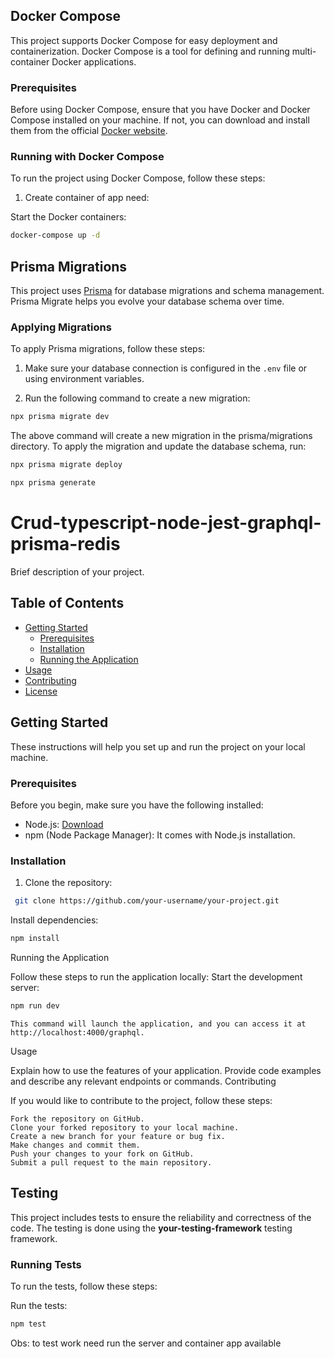 ## Docker Compose

This project supports Docker Compose for easy deployment and containerization. Docker Compose is a tool for defining and running multi-container Docker applications.

### Prerequisites

Before using Docker Compose, ensure that you have Docker and Docker Compose installed on your machine. If not, you can download and install them from the official [Docker website](https://www.docker.com/get-started).

### Running with Docker Compose

To run the project using Docker Compose, follow these steps:

1. Create container of app need:

Start the Docker containers:

```sh
docker-compose up -d
```

## Prisma Migrations

This project uses [Prisma](https://www.prisma.io/) for database migrations and schema management. Prisma Migrate helps you evolve your database schema over time.

### Applying Migrations

To apply Prisma migrations, follow these steps:

1. Make sure your database connection is configured in the `.env` file or using environment variables.

2. Run the following command to create a new migration:

```sh
npx prisma migrate dev 
```

The above command will create a new migration in the prisma/migrations directory. To apply the migration and update the database schema, run:

```sh
npx prisma migrate deploy
```

```sh
npx prisma generate
```

# Crud-typescript-node-jest-graphql-prisma-redis 

Brief description of your project.

## Table of Contents

- [Getting Started](#getting-started)
  - [Prerequisites](#prerequisites)
  - [Installation](#installation)
  - [Running the Application](#running-the-application)
- [Usage](#usage)
- [Contributing](#contributing)
- [License](#license)

## Getting Started

These instructions will help you set up and run the project on your local machine.

### Prerequisites

Before you begin, make sure you have the following installed:

- Node.js: [Download](https://nodejs.org/)
- npm (Node Package Manager): It comes with Node.js installation.

### Installation

1. Clone the repository:

```sh
 git clone https://github.com/your-username/your-project.git
```

Install dependencies:

```sh
npm install
```

Running the Application

Follow these steps to run the application locally:
Start the development server:

```sh
npm run dev
```

    This command will launch the application, and you can access it at http://localhost:4000/graphql.

Usage

Explain how to use the features of your application. Provide code examples and describe any relevant endpoints or commands.
Contributing

If you would like to contribute to the project, follow these steps:

    Fork the repository on GitHub.
    Clone your forked repository to your local machine.
    Create a new branch for your feature or bug fix.
    Make changes and commit them.
    Push your changes to your fork on GitHub.
    Submit a pull request to the main repository.

## Testing

This project includes tests to ensure the reliability and correctness of the code. The testing is done using the **your-testing-framework** testing framework.

### Running Tests

To run the tests, follow these steps:

Run the tests:

```sh
npm test
```

Obs: to test work need run the server and container app available

